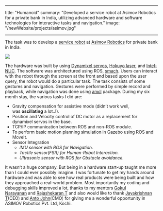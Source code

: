 
---
title: "Humanoid" 
summary: "Developed a service robot at Asimov Robotics for a private bank in India, utilizing advanced hardware and software technologies for interactive tasks and navigation."
image: "/newWebsite/projects/asimov.jpg"

---



The task was to develop a [service robot](https://www.youtube.com/watch?v=5vjY1c8N1rk) at [Asimov Robotics](https://www.asimovrobotics.com/) for private bank in India.

  ![](/newWebsite/projects/asimov.jpg)

The hardware was built by using [Dynamixel servos](http://www.robotis.us/dynamixel/), [Hokuyo laser](https://www.hokuyo-aut.jp/search/index.php?cate01=1), and [Intel-NUC](https://www.intel.com/content/www/us/en/products/boards-kits/nuc.html). The software was architectured using ROS, [smach](http://wiki.ros.org/smach). Users can interact with the robot through the screen at the front and based upon the user query, the robot would do a particular task. The task consists of some gestures and navigation. Gestures were performed by simple record and playback, while navigation was done using [amcl](http://wiki.ros.org/amcl) package. During my six month stay, the various tasks I did are:



-   Gravity compensation for assistive mode (didn’t work well, was **oscillating** a lot..!).
-   Position and Velocity control of DC motor as a replacement for dynamixel servos in the base.
-   TCP/IP communication between ROS and non-ROS module.
-   To perform basic motion planning simulation in Gazebo using ROS and MoveIt.
-   Sensor Integration
    -   _IMU sensor with ROS for Navigation._
    -   _Tactile sensor(FSR) for Human-Robot Interaction._
    -   _Ultrasonic sensor with ROS for Obstacle avoidance._

  

It wasn’t a huge company. But being in a hardware start-up taught me more than I could ever possibly imagine. I was fortunate to get my hands around hardware and was able to see how real products were being built and how they approached a real-world problem. Most importantly my coding and debugging skills improved a lot, thanks to my mentors [Gokul Narayanan](https://www.linkedin.com/in/gokul-narayanan/) and [Rajashekaran T](https://www.linkedin.com/in/rajashekaran-t-071ab49b/) and also would like to thank [Jayakrishnan T](https://www.linkedin.com/in/jayakrishnan-t-61647125/)(CEO) and [Anto John](https://www.linkedin.com/in/antojohn/)(CMO) for giving me a wonderful opportunity in ASIMOV Robotics Pvt. Ltd, Kochi.